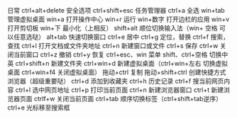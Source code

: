 ﻿日常
ctrl+alt+delete 安全选项
ctrl+shift+esc   任务管理器
ctrl+a        全选
win+tab   管理虚拟桌面
win+a       打开操作中心
win+r        运行
win+数字  打开边栏的应用
win+v       打开剪切板
win+下     最小化（上相反）
shift+alt   顺位切换输入法（win+ 空格  可以任意选哒）
alt+tab    快速切换窗口
ctrl+e      居中
ctrl+g      定位，替换
ctrl+f        搜索，查找
ctrl+l        打开文档或文件夹地址
ctrl+n       新建窗口或文件
ctrl+s        保存
ctrl+w      关闭当前窗口
ctrl+z        撤销
ctrl+y        恢复
ctrl+esc、win   菜单
shift、ctrl+空格  切换中英
ctrl+shift+n   新建文件夹
ctrl+win+d    新建虚拟桌面（ctrl+win+左右 切换虚拟桌面 ctrl+win+f4 关闭虚拟桌面）
拖动+ctrl             复制
拖动+shift+ctrl   创建快捷方式
浏览器（超级重要哒）
ctrl+d   添加到收藏夹
ctrl+h   历史记录
ctrl+f   搜当前网页内容
ctrl+l   选中网页地址
ctrl+p  打印当前页面
ctrl+n  新建浏览器窗口
ctrl+t   新建浏览器页面 
ctrlf+w 关闭当前页面
ctrl+tab 顺序切换标签（ctrl+shift+tab逆序）
ctrl+e    光标移至搜索框

